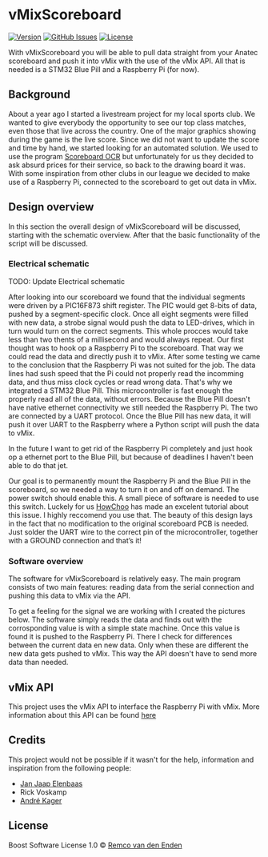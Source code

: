 # vMixScoreboard
[![Version](https://badge.fury.io/gh/tterb%2FHyde.svg)](https://badge.fury.io/gh/tterb%2FHyde)
[![GitHub Issues](https://img.shields.io/github/issues/remcoenden/vMixScoreboard.svg)](https://github.com/remcoenden/vMixScoreboard/issues)
[![License](https://img.shields.io/badge/License-Boost%201.0-lightblue.svg)](https://www.boost.org/LICENSE_1_0.txt)

With vMixScoreboard you will be able to pull data straight from your Anatec scoreboard and push it into vMix with the use of the vMix API. All that is needed is a STM32 Blue Pill and a Raspberry Pi (for now).

## Background
About a year ago I started a livestream project for my local sports club. We wanted to give everybody the opportunity to see our top class matches, even those that live across the country. One of the major graphics showing during the game is the live score. Since we did not want to update the score and time by hand, we started looking for an automated solution. We used to use the program [Scoreboard OCR](http://scoreboard-ocr.com/) but unfortunately for us they decided to ask absurd prices for their service, so back to the drawing board it was. With some inspiration from other clubs in our league we decided to make use of a Raspberry Pi, connected to the scoreboard to get out data in vMix.

## Design overview
In this section the overall design of vMixScoreboard will be discussed, starting with the schematic overview. After that the basic functionality of the script will be discussed.

### Electrical schematic
TODO: Update Electrical schematic

After looking into our scoreboard we found that the individual segments were driven by a PIC16F873 shift register. The PIC would get 8-bits of data, pushed by a segment-specific clock. Once all eight segments were filled with new data, a strobe signal would push the data to LED-drives, which in turn would turn on the correct segments. This whole procces would take less than two thents of a millisecond and would always repeat.
Our first thought was to hook op a Raspberry Pi to the scoreboard. That way we could read the data and directly push it to vMix. After some testing we came to the conclusion that the Raspberry Pi was not suited for the job. The data lines had sush speed that the Pi could not properly read the incomming data, and thus miss clock cycles or read wrong data. That's why we integrated a STM32 Blue Pill. This microcontroller is fast enough the properly read all of the data, without errors. Because the Blue Pill doesn't have native ethernet connectivity we still needed the Raspberry Pi. The two are connected by a UART protocol. Once the Blue Pill has new data, it will push it over UART to the Raspberry where a Python script will push the data to vMix.

In the future I want to get rid of the Raspberry Pi completely and just hook op a ethernet port to the Blue Pill, but because of deadlines I haven't been able to do that jet.

Our goal is to permanently mount the Raspberry Pi and the Blue Pill in the scoreboard, so we needed a way to turn it on and off on demand. The power switch should enable this. A small piece of software is needed to use this switch. Luckely for us [HowChoo](https://howchoo.com/g/mwnlytk3zmm/how-to-add-a-power-button-to-your-raspberry-pi) has made an excelent tutorial about this issue. I highly reccomend you use that. The beauty of this design lays in the fact that no modification to the original scoreboard PCB is needed. Just solder the UART wire to the correct pin of the microcontroller, together with a GROUND connection and that’s it!

### Software overview
The software for vMixScoreboard is relatively easy. The main program consists of two main features: reading data from the serial connection and pushing this data to vMix via the API. 

To get a feeling for the signal we are working with I created the pictures below. The software simply reads the data and finds out with the corrosponding value is with a simple state machine. Once this value is found it is pushed to the Raspberry Pi. There I check for differences between the current data en new data. Only when these are different the new data gets pushed to vMix. This way the API doesn't have to send more data than needed.

## vMix API
This project uses the vMix API to interface the Raspberry Pi with vMix. More information about this API can be found [here](https://www.vmix.com/help19/index.htm?DeveloperAPI.html)

## Credits
This project would not be possible if it wasn't for the help, information and inspiration from the following people:
- [Jan Jaap Elenbaas](https://www.linkedin.com/in/jjelenbaas/)
- Rick Voskamp
- [André Kager](https://www.linkedin.com/in/andrekager/)

## License
Boost Software License 1.0 © [Remco van den Enden](https://github.com/remcoenden)


